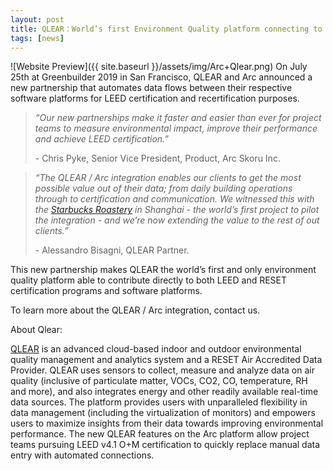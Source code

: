 ```yaml
---
layout: post
title: QLEAR：World’s first Environment Quality platform connecting to both LEED and RESET. 
tags: [news]
---
```


![Website Preview]({{ site.baseurl }}/assets/img/Arc+Qlear.png)
On July 25th at Greenbuilder 2019 in San Francisco, QLEAR and Arc announced a new partnership that automates data flows between their respective software platforms for LEED certification and recertification purposes.

> _“Our new partnerships make it faster and easier than ever for project teams to measure environmental impact, improve their performance and achieve LEED certification.”_ 
>
> \- Chris Pyke, Senior Vice President, Product, Arc Skoru Inc.

> _“The QLEAR / Arc integration enables our clients to get the most possible value out of their data; from daily building operations through to certification and communication. We witnessed this with the [Starbucks Roastery](https://www.reset.build/projects/142) in Shanghai - the world’s first project to pilot the integration - and we’re now extending the value to the rest of out clients.”_
>
> \- Alessandro Bisagni, QLEAR Partner.

This new partnership makes QLEAR the world’s first and only environment quality platform able to contribute directly to both LEED and RESET certification programs and software platforms.

To learn more about the QLEAR / Arc integration, contact us.

About Qlear:

[QLEAR](https://qlear.io) is an advanced cloud-based indoor and outdoor environmental quality management and analytics system and a RESET Air Accredited Data Provider. QLEAR uses sensors to collect, measure and analyze data on air quality (inclusive of particulate matter, VOCs, CO2, CO, temperature, RH and more), and also integrates energy and other readily available real-time data sources. The platform provides users with unparalleled flexibility in data management (including the virtualization of monitors) and empowers users to maximize insights from their data towards improving environmental performance.
The new QLEAR features on the Arc platform allow project teams pursuing LEED v4.1 O+M certification to quickly replace manual data entry with automated connections.
